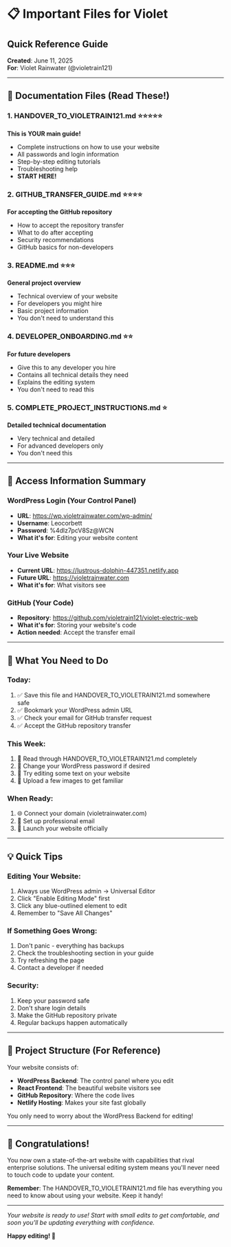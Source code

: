 # 📋 Important Files for Violet
## Quick Reference Guide

**Created**: June 11, 2025  
**For**: Violet Rainwater (@violetrain121)

---

## 📄 Documentation Files (Read These!)

### 1. **HANDOVER_TO_VIOLETRAIN121.md** ⭐⭐⭐⭐⭐
**This is YOUR main guide!**
- Complete instructions on how to use your website
- All passwords and login information
- Step-by-step editing tutorials
- Troubleshooting help
- **START HERE!**

### 2. **GITHUB_TRANSFER_GUIDE.md** ⭐⭐⭐⭐
**For accepting the GitHub repository**
- How to accept the repository transfer
- What to do after accepting
- Security recommendations
- GitHub basics for non-developers

### 3. **README.md** ⭐⭐⭐
**General project overview**
- Technical overview of your website
- For developers you might hire
- Basic project information
- You don't need to understand this

### 4. **DEVELOPER_ONBOARDING.md** ⭐⭐
**For future developers**
- Give this to any developer you hire
- Contains all technical details they need
- Explains the editing system
- You don't need to read this

### 5. **COMPLETE_PROJECT_INSTRUCTIONS.md** ⭐
**Detailed technical documentation**
- Very technical and detailed
- For advanced developers only
- You don't need this

---

## 🔑 Access Information Summary

### WordPress Login (Your Control Panel)
- **URL**: https://wp.violetrainwater.com/wp-admin/
- **Username**: Leocorbett
- **Password**: %4dlz7pcV8Sz@WCN
- **What it's for**: Editing your website content

### Your Live Website
- **Current URL**: https://lustrous-dolphin-447351.netlify.app
- **Future URL**: https://violetrainwater.com
- **What it's for**: What visitors see

### GitHub (Your Code)
- **Repository**: https://github.com/violetrain121/violet-electric-web
- **What it's for**: Storing your website's code
- **Action needed**: Accept the transfer email

---

## 🎯 What You Need to Do

### Today:
1. ✅ Save this file and HANDOVER_TO_VIOLETRAIN121.md somewhere safe
2. ✅ Bookmark your WordPress admin URL
3. ✅ Check your email for GitHub transfer request
4. ✅ Accept the GitHub repository transfer

### This Week:
1. 📖 Read through HANDOVER_TO_VIOLETRAIN121.md completely
2. 🔐 Change your WordPress password if desired
3. 🎨 Try editing some text on your website
4. 📸 Upload a few images to get familiar

### When Ready:
1. 🌐 Connect your domain (violetrainwater.com)
2. 📧 Set up professional email
3. 🚀 Launch your website officially

---

## 💡 Quick Tips

### Editing Your Website:
1. Always use WordPress admin → Universal Editor
2. Click "Enable Editing Mode" first
3. Click any blue-outlined element to edit
4. Remember to "Save All Changes"

### If Something Goes Wrong:
1. Don't panic - everything has backups
2. Check the troubleshooting section in your guide
3. Try refreshing the page
4. Contact a developer if needed

### Security:
1. Keep your password safe
2. Don't share login details
3. Make the GitHub repository private
4. Regular backups happen automatically

---

## 📁 Project Structure (For Reference)

Your website consists of:
- **WordPress Backend**: The control panel where you edit
- **React Frontend**: The beautiful website visitors see
- **GitHub Repository**: Where the code lives
- **Netlify Hosting**: Makes your site fast globally

You only need to worry about the WordPress Backend for editing!

---

## 🎉 Congratulations!

You now own a state-of-the-art website with capabilities that rival enterprise solutions. The universal editing system means you'll never need to touch code to update your content.

**Remember**: The HANDOVER_TO_VIOLETRAIN121.md file has everything you need to know about using your website. Keep it handy!

---

*Your website is ready to use! Start with small edits to get comfortable, and soon you'll be updating everything with confidence.*

**Happy editing! 🎨**